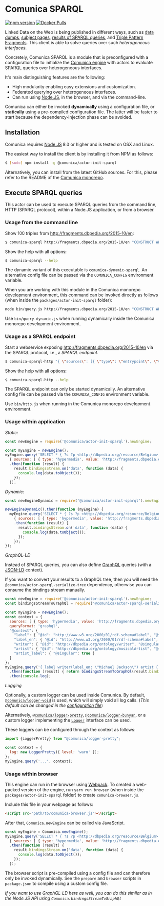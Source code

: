 # Comunica SPARQL

[![npm version](https://badge.fury.io/js/%40comunica%2Factor-init-sparql.svg)](https://www.npmjs.com/package/@comunica/actor-init-sparql)
[![Docker Pulls](https://img.shields.io/docker/pulls/comunica/actor-init-sparql.svg)](https://hub.docker.com/r/comunica/actor-init-sparql/)

Linked Data on the Web is being published in different ways,
such as [data dumps](http://downloads.dbpedia.org/3.9/en/),
[subject pages](http://dbpedia.org/page/Linked_data),
[results of SPARQL queries](http://dbpedia.org/sparql?default-graph-uri=http%3A%2F%2Fdbpedia.org&query=CONSTRUCT+%7B+%3Fp+a+dbpedia-owl%3AArtist+%7D%0D%0AWHERE+%7B+%3Fp+a+dbpedia-owl%3AArtist+%7D&format=text%2Fturtle),
and [Triple Pattern Fragments](http://data.linkeddatafragments.org/dbpedia2014?subject=&predicate=rdf%3Atype&object=dbpedia-owl%3ARestaurant).
This client is able to solve queries over such _heterogeneous interfaces_. 

Concretely, Comunica SPARQL is a module that is preconfigured with a configuration file to initialize
the [Comunica engine](https://github.com/comunica/comunica) with actors to evaluate SPARQL queries
over heterogeneous interfaces.

It's main distinguishing features are the following:

* High modularity enabling easy extensions and customization.
* Federated querying over heterogeneous interfaces.
* Can run using [Node.JS](http://nodejs.org/), in the browser, and via the command-line.

Comunica can either be invoked **dynamically** using a configuration file,
or **statically** using a pre-compiled configuration file.
The latter will be faster to start because the dependency-injection phase can be avoided.

## Installation

Comunica requires [Node.JS](http://nodejs.org/) 8.0 or higher and is tested on OSX and Linux.

The easiest way to install the client is by installing it from NPM as follows:

```bash
$ [sudo] npm install -g @comunica/actor-init-sparql
```

Alternatively, you can install from the latest GitHub sources.
For this, please refer to the README of the [Comunica monorepo](https://github.com/comunica/comunica).

## Execute SPARQL queries

This actor can be used to execute SPARQL queries from
the command line, HTTP (SPARQL protocol), within a Node.JS application, or from a browser.

### Usage from the command line

Show 100 triples from http://fragments.dbpedia.org/2015-10/en:

```bash
$ comunica-sparql http://fragments.dbpedia.org/2015-10/en "CONSTRUCT WHERE { ?s ?p ?o } LIMIT 100"
```

Show the help with all options:

```bash
$ comunica-sparql --help
```

The dynamic variant of this executable is `comunica-dynamic-sparql`.
An alternative config file can be passed via the `COMUNICA_CONFIG` environment variable.

When you are working with this module in the Comunica monorepo development environment,
this command can be invoked directly as follows (when inside the `packages/actor-init-sparql` folder):

```bash
node bin/query.js http://fragments.dbpedia.org/2015-10/en "CONSTRUCT WHERE { ?s ?p ?o } LIMIT 100"
```

Use `bin/query-dynamic.js` when running dynamically inside the Comunica monorepo development environment.

### Usage as a SPARQL endpoint

Start a webservice exposing http://fragments.dbpedia.org/2015-10/en via the SPARQL protocol, i.e., a _SPARQL endpoint_.

```bash
$ comunica-sparql-http "{ \"sources\": [{ \"type\": \"entrypoint\", \"value\" : \"http://fragments.dbpedia.org/2015/en\" }]}""
```

Show the help with all options:

```bash
$ comunica-sparql-http --help
```

The SPARQL endpoint can only be started dynamically.
An alternative config file can be passed via the `COMUNICA_CONFIG` environment variable.

Use `bin/http.js` when running in the Comunica monorepo development environment.

### Usage within application

_Static:_

```javascript
const newEngine = require('@comunica/actor-init-sparql').newEngine;

const myEngine = newEngine();
myEngine.query('SELECT * { ?s ?p <http://dbpedia.org/resource/Belgium>. ?s ?p ?o } LIMIT 100',
  { sources: [ { type: 'hypermedia', value: 'http://fragments.dbpedia.org/2015/en' } ] })
  .then(function (result) {
    result.bindingsStream.on('data', function (data) {
      console.log(data.toObject());
    });
  });
```

_Dynamic:_

```javascript
const newEngineDynamic = require('@comunica/actor-init-sparql').newEngineDynamic;

newEngineDynamic().then(function (myEngine) {
  myEngine.query('SELECT * { ?s ?p <http://dbpedia.org/resource/Belgium>. ?s ?p ?o } LIMIT 100',
    { sources: [ { type: 'hypermedia', value: 'http://fragments.dbpedia.org/2015/en' } ] })
    .then(function (result) {
      result.bindingsStream.on('data', function (data) {
        console.log(data.toObject());
      });
    });
});
```

_GraphQL-LD_

Instead of SPARQL queries, you can also define [GraphQL](https://graphql.org/) queries
(with a [JSON-LD](https://json-ld.org/) context).

If you want to convert your results to a GraphQL tree,
then you will need the `@comunica/actor-sparql-serialize-tree` dependency,
otherwise you can consume the bindings stream manually.

```javascript
const newEngine = require('@comunica/actor-init-sparql').newEngine;
const bindingsStreamToGraphQl = require('@comunica/actor-sparql-serialize-tree').bindingsStreamToGraphQl;

const myEngine = newEngine();
const context = {
  sources: [ { type: 'hypermedia', value: 'http://fragments.dbpedia.org/2016-04/en' } ],
  queryFormat: 'graphql',
  "@context": {
    "label": { "@id": "http://www.w3.org/2000/01/rdf-schema#label", "@singular": true },
    "label_en": { "@id": "http://www.w3.org/2000/01/rdf-schema#label", "@language": "en" },
    "writer": { "@id": "http://dbpedia.org/ontology/writer", "@singular": true },
    "artist": { "@id": "http://dbpedia.org/ontology/musicalArtist", "@singular": true },
    "artist_label": { "@singular": true }
  }
};
myEngine.query('{ label writer(label_en: \"Michael Jackson\") artist { label } }',context)
  .then(function (result) { return bindingsStreamToGraphQl(result.bindingsStream, context); })
  .then(console.log);
```

_Logging_

Optionally, a custom logger can be used inside Comunica.
By default, [`@comunica/logger-void`](https://github.com/comunica/comunica/tree/master/packages/logger-void/) is used,
which will simply void all log calls.
(_This default can be changed in the [configuration file](https://github.com/comunica/comunica/blob/master/packages/actor-init-sparql/config/config-default.json)_)

Alternatively, [`@comunica/logger-pretty`](https://github.com/comunica/comunica/tree/master/packages/logger-pretty/),
[`@comunica/logger-bunyan`](https://github.com/comunica/comunica/tree/master/packages/logger-bunyan/),
or a custom logger implementing the [`Logger`](https://github.com/comunica/comunica/blob/master/packages/core/lib/Logger.ts) interface can be used.

These loggers can be configured through the context as follows:
```javascript
import {LoggerPretty} from "@comunica/logger-pretty";

const context = {
  log: new LoggerPretty({ level: 'warn' });
};
myEngine.query('...', context);
```

### Usage within browser

This engine can run in the browser using [Webpack](https://www.npmjs.com/package/webpack).
To created a web-packed version of the engine, run `yarn run browser` (when inside the `packages/actor-init-sparql` folder) to create `comunica-browser.js`.

Include this file in your webpage as follows:

```html
<script src="path/to/comunica-browser.js"></script>
```

After that, `Comunica.newEngine` can be called via JavaScript. 

```javascript
const myEngine = Comunica.newEngine();
myEngine.query('SELECT * { ?s ?p <http://dbpedia.org/resource/Belgium>. ?s ?p ?o } LIMIT 100',
  { sources: [ { type: 'hypermedia', value: 'http://fragments.dbpedia.org/2015/en' } ] })
  .then(function (result) {
    result.bindingsStream.on('data', function (data) {
      console.log(data.toObject());
    });
  });
```

The browser script is pre-compiled using a config file and can therefore only be invoked dynamically.
See the `prepare` and `browser` scripts in `package.json` to compile using a custom config file.

_If you want to use GraphQL-LD here as well, you can do this similar as in the Node.JS API using `Comunica.bindingsStreamToGraphQl`_
